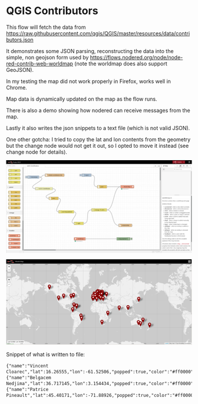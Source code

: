 # QGIS Contributors

This flow will fetch the data from https://raw.githubusercontent.com/qgis/QGIS/master/resources/data/contributors.json

It demonstrates some JSON parsing, reconstructing the data into the simple, non geojson form used by https://flows.nodered.org/node/node-red-contrib-web-worldmap (note the worldmap does also support GeoJSON).

In my testing the map did not work properly in Firefox, works well in Chrome.

Map data is dynamically updated on the map as the flow runs.

There is also a demo showing how nodered can receive messages from the map.

Lastly it also writes the json snippets to a text file (which is not valid JSON).

One other gotcha: I tried to copy the lat and lon contents from the geometry but the change node would not get it out, so I opted to move it instead (see change node for details).

![Flow image](qgis-contributors-flow.png)

![Map image](qgis-contributors-map.png)

Snippet of what is written to file:

```
{"name":"Vincent Cloarec","lat":16.26555,"lon":-61.52506,"popped":true,"color":"#ff0000"}
{"name":"Belgacem Nedjima","lat":36.717145,"lon":3.154434,"popped":true,"color":"#ff0000"}
{"name":"Patrice Pineault","lat":45.40171,"lon":-71.88926,"popped":true,"color":"#ff0000"}
```

